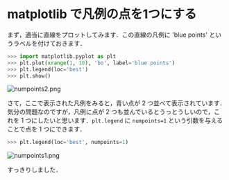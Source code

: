 # matplotlib で凡例の点を1つにする

まず，適当に直線をプロットしてみます．この直線の凡例に 'blue points' というラベルを付けておきます．

```py
>>> import matplotlib.pyplot as plt
>>> plt.plot(xrange(1, 10), 'bo', label='blue points')
>>> plt.legend(loc='best')
>>> plt.show()
```

![numpoints2.png](https://qiita-image-store.s3.amazonaws.com/0/72037/eee1addb-36c8-7021-b6b2-c4872209464e.png)

さて，ここで表示された凡例をみると，青い点が 2 つ並べて表示されています．気分の問題なのですが，凡例に点が 2 つも並んでいるとうっとうしいので，これを 1 つにしたいと思います．`plt.legend` に `numpoints=1` という引数を与えることで点を 1 つにできます．

```py
>>> plt.legend(loc='best', numpoints=1)
```

![numpoints1.png](https://qiita-image-store.s3.amazonaws.com/0/72037/0e720994-67d2-baa5-31c9-37fad5063eeb.png)

すっきりしました．
